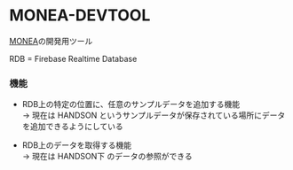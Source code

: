 # MONEA-DEVTOOL
[MONEA](https://github.com/datt16/MONEA)の開発用ツール

RDB = Firebase Realtime Database

### 機能
- RDB上の特定の位置に、任意のサンプルデータを追加する機能  
→ 現在は HANDSON というサンプルデータが保存されている場所にデータを追加できるようにしている

- RDB上のデータを取得する機能  
→ 現在は HANDSON下 のデータの参照ができる

